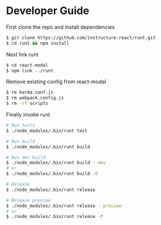 # Developer Guide

First clone the repo and install dependencies

```bash
$ git clone https://github.com/instructure-react/runt.git
$ cd runt && npm install
```

Next link runt

```bash
$ cd react-modal
$ npm link ../runt
```

Remove existing config from react-modal

```bash
$ rm karma.conf.js
$ rm webpack.config.js
$ rm -rf scripts
```

Finally invoke runt

```bash
# Run tests
$ ./node_modules/.bin/runt test

# Run build
$ ./node_modules/.bin/runt build

# Run dev build
$ ./node_modules/.bin/runt build --dev
# or
$ ./node_modules/.bin/runt build -D

# Release
$ ./node_modules/.bin/runt release

# Release preview
$ ./node_modules/.bin/runt release --preview
# or
$ ./node_modules/.bin/runt release -P
```
